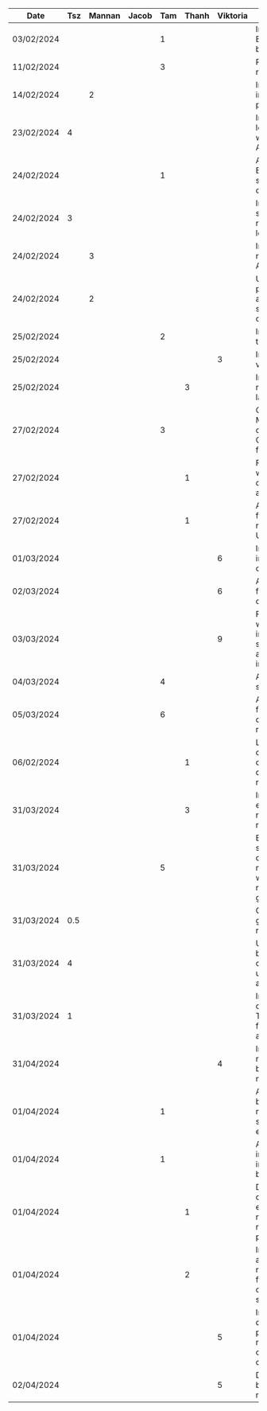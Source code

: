 | Date       | Tsz | Mannan | Jacob | Tam | Thanh | Viktoria | Task                                                                                 |
| ---------- | --- | ------ | ----- | --- | ----- | -------- | ------------------------------------------------------------------------------------ |
| 03/02/2024 |     |        |       | 1   |       |          | Initial setup Express backend                                                        |
| 11/02/2024 |     |        |       | 3   |       |          | Researched recipe datasets                                                           |
| 14/02/2024 |     | 2      |       |     |       |          | Implemented initial home page layout                                                 |
| 23/02/2024 | 4   |        |       |     |       |          | Implemented login feature with Firebase Auth                                         |
| 24/02/2024 |     |        |       | 1   |       |          | Analyzed Edamam recipe search endpoint query criteria                                |
| 24/02/2024 | 3   |        |       |     |       |          | Implemented sign up, refactored some login logic                                     |
| 24/02/2024 |     | 3      |       |     |       |          | Integrated recipe search API                                                         |
| 24/02/2024 |     | 2      |       |     |       |          | Updated home page layout, added sample/demo data                                     |
| 25/02/2024 |     |        |       | 2   |       |          | Initial account tab                                                                  |
| 25/02/2024 |     |        |       |     |       | 3        | Inital review view set up                                                            |
| 25/02/2024 |     |        |       |     | 3     |          | Implemented recipe page layout                                                       |
| 27/02/2024 |     |        |       | 3   |       |          | Created MongoDB deployment + CRUD endpoints for userdata                             |
| 27/02/2024 |     |        |       |     | 1     |          | Fixed error where toolbar didn't collapse and cleaned up                             |
| 27/02/2024 |     |        |       |     | 1     |          | Added query for fetching specific recipe and fixed UI bugs                           |
| 01/03/2024 |     |        |       |     |       | 6        | Initial implementation of reviews                                                    |
| 02/03/2024 |     |        |       |     |       | 6        | Added image functionality + changed layouts                                          |
| 03/03/2024 |     |        |       |     |       | 9        | Faced issues with initial implementation so completely altered review implementation |
| 04/03/2024 |     |        |       | 4   |       |          | Added inital search activity                                                         |
| 05/03/2024 |     |        |       | 6   |       |          | Added search functionality + display search results                                  |
| 06/02/2024 |     |        |       |     | 1     |          | Link recipe details page to other pages and display actual result from APIs          |
| 31/03/2024 |     |        |       |     | 3     |          | Implement API endpoints for recipes and reviews                                      |
| 31/03/2024 |     |        |       | 5   |       |          | Enhanced search feature, created new multiselect widget, refactored chip groups      |
| 31/03/2024 | 0.5 |        |       |     |       |          | Cleaning up all git branches and repository                                          |
| 31/03/2024 | 4   |        |       |     |       |          | Updating backend to be compatible with user authentication     |                    
| 31/03/2024 | 1   |        |       |     |       |          | Improving error checking and Toast messages for user authentication |
| 31/04/2024 |     |        |       |     |       |     4    | Integrating reviews with backend + merging reviews |
| 01/04/2024 |     |        |       | 1   |       |          | Added filter button to make navigating search feature easier                         |
| 01/04/2024 |     |        |       | 1   |       |          | Added copy ingredients and instructions buttons                                      |
| 01/04/2024 |     |        |       |     | 1     |          | Display calories, cooking equipment + navigation from recipe details page            |
| 01/04/2024 |     |        |       |     | 2     |          | Implement adding/removing recipes from favourite list and display the fav status     |
| 01/04/2024 |     |        |       |     |       |      5    | Implement decorator pattern for reviews + adjust current backend code|
| 02/04/2024 |     |        |       |     |       |      5    | Debugging the backend for reviews |
